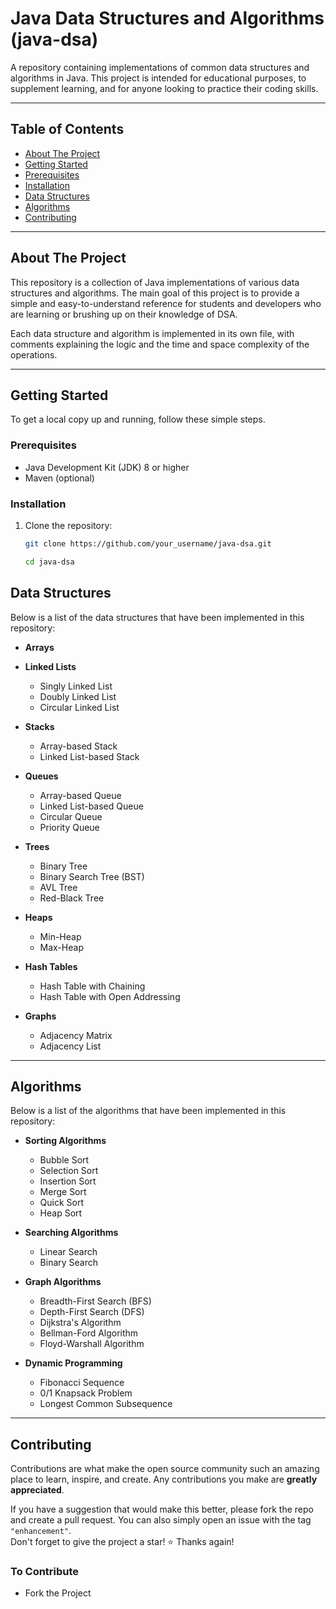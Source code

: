 # Java Data Structures and Algorithms (java-dsa)

A repository containing implementations of common data structures and algorithms in Java. This project is intended for educational purposes, to supplement learning, and for anyone looking to practice their coding skills.

---

## Table of Contents

- [About The Project](#about-the-project)
- [Getting Started](#getting-started)
- [Prerequisites](#prerequisites)
- [Installation](#installation)
- [Data Structures](#data-structures)
- [Algorithms](#algorithms)
- [Contributing](#contributing)

---

## About The Project

This repository is a collection of Java implementations of various data structures and algorithms. The main goal of this project is to provide a simple and easy-to-understand reference for students and developers who are learning or brushing up on their knowledge of DSA.

Each data structure and algorithm is implemented in its own file, with comments explaining the logic and the time and space complexity of the operations.

---

## Getting Started

To get a local copy up and running, follow these simple steps.

### Prerequisites

- Java Development Kit (JDK) 8 or higher
- Maven (optional)

### Installation

1. Clone the repository:

   ```sh
   git clone https://github.com/your_username/java-dsa.git

   cd java-dsa
   ```

## Data Structures

Below is a list of the data structures that have been implemented in this repository:

- **Arrays**

- **Linked Lists**

  - Singly Linked List
  - Doubly Linked List
  - Circular Linked List

- **Stacks**

  - Array-based Stack
  - Linked List-based Stack

- **Queues**

  - Array-based Queue
  - Linked List-based Queue
  - Circular Queue
  - Priority Queue

- **Trees**

  - Binary Tree
  - Binary Search Tree (BST)
  - AVL Tree
  - Red-Black Tree

- **Heaps**

  - Min-Heap
  - Max-Heap

- **Hash Tables**

  - Hash Table with Chaining
  - Hash Table with Open Addressing

- **Graphs**
  - Adjacency Matrix
  - Adjacency List

---

## Algorithms

Below is a list of the algorithms that have been implemented in this repository:

- **Sorting Algorithms**

  - Bubble Sort
  - Selection Sort
  - Insertion Sort
  - Merge Sort
  - Quick Sort
  - Heap Sort

- **Searching Algorithms**

  - Linear Search
  - Binary Search

- **Graph Algorithms**

  - Breadth-First Search (BFS)
  - Depth-First Search (DFS)
  - Dijkstra's Algorithm
  - Bellman-Ford Algorithm
  - Floyd-Warshall Algorithm

- **Dynamic Programming**
  - Fibonacci Sequence
  - 0/1 Knapsack Problem
  - Longest Common Subsequence

---

## Contributing

Contributions are what make the open source community such an amazing place to learn, inspire, and create. Any contributions you make are **greatly appreciated**.

If you have a suggestion that would make this better, please fork the repo and create a pull request. You can also simply open an issue with the tag `"enhancement"`.  
Don't forget to give the project a star! ⭐ Thanks again!

### To Contribute

- Fork the Project
